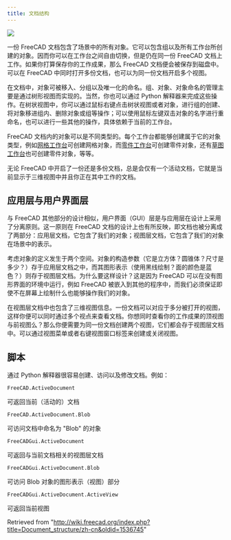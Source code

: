 ```yaml
---
title: 文档结构
---
```

![](/images/Screenshot_treeview.jpg)

一份 FreeCAD 文档包含了场景中的所有对象。它可以包含组以及所有工作台所创建的对象。因而你可以在工作台之间自由切换，但是仍在同一份 FreeCAD 文档上工作。如果你打算保存你的工作成果，那么 FreeCAD 文档便会被保存到磁盘中。可以在 FreeCAD 中同时打开多份文档，也可以为同一份文档开启多个视图。

在文档中，对象可被移入、分组以及唯一化的命名。组、对象、对象命名的管理主要是通过树形视图而实现的。当然，你也可以通过 Python 解释器来完成这些操作。在树状视图中，你可以通过鼠标右键点击树状视图或者对象，进行组的创建、将对象移进组内、删除对象或组等操作；可以使用鼠标左键双击对象的名字进行重命名，也可以进行一些其他的操作，具体依赖于当前的工作台。

FreeCAD 文档内的对象可以是不同类型的。每个工作台都能够创建属于它的对象类型，例如[网格工作台](/Mesh_Workbench/zh-cn "Mesh Workbench/zh-cn")可创建网格对象，而[零件工作台](/Part_Workbench/zh-cn "Part Workbench/zh-cn")可创建零件对象，还有[草图工作台](/Draft_Workbench/zh-cn "Draft Workbench/zh-cn")也可创建零件对象，等等。

无论 FreeCAD 中开启了一份还是多份文档，总是会仅有一个活动文档，它就是当前显示于三维视图中并且你正在其中工作的文档。

## 应用层与用户界面层

与 FreeCAD 其他部分的设计相似，用户界面（GUI）层是与应用层在设计上采用了分离原则。这一原则在 FreeCAD 文档的设计上也有所反映，即文档也被分离成了两部分：应用层文档，它包含了我们的对象；视图层文档，它包含了我们的对象在场景中的表示。

考虑对象的定义发生于两个空间。对象的构造参数（它是立方体？圆锥体？尺寸是多少？）存于应用层文档之中，而其图形表示（使用黑线绘制？面的颜色是蓝色？）则存于视图层文档。为什么要这样设计？这是因为 FreeCAD 可以在没有图形界面的环境中运行，例如 FreeCAD 被嵌入到其他的程序中，而我们必须保证即使不在屏幕上绘制什么也能够操作我们的对象。

在视图层文档中也包含了三维视图信息。一份文档可以对应于多分被打开的视图，这样你便可以同时通过多个视点来查看文档。你想同时查看你的工作成果的顶视图与前视图么？那么你便需要为同一份文档创建两个视图，它们都会存于视图层文档中。可以通过视图菜单或者右键视图窗口标签来创建或关闭视图。

## 脚本

通过 Python 解释器很容易创建、访问以及修改文档。例如：

```
FreeCAD.ActiveDocument

```

可返回当前（活动的）文档

```
FreeCAD.ActiveDocument.Blob

```

可访问文档中命名为 "Blob" 的对象

```
FreeCADGui.ActiveDocument

```

可返回与当前文档相关的视图层文档

```
FreeCADGui.ActiveDocument.Blob

```

可访问 Blob 对象的图形表示（视图）部分

```
FreeCADGui.ActiveDocument.ActiveView

```

可返回当前视图

Retrieved from "<http://wiki.freecad.org/index.php?title=Document_structure/zh-cn&oldid=1536745>"
